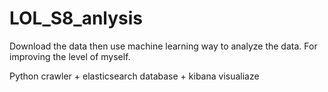 # LOL_S8_anlysis
Download the data then use machine learning way to analyze the data. For improving the level of myself.

Python crawler + elasticsearch database + kibana visualiaze
